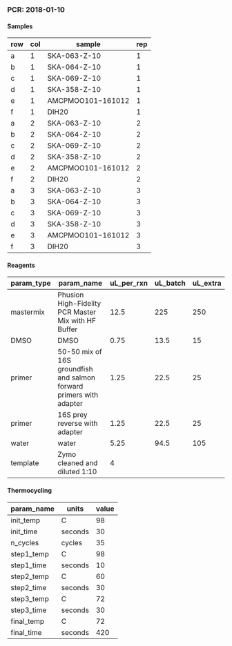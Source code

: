 ### PCR: 2018-01-10


#### Samples
| row | col | sample            | rep | 
|-----|-----|-------------------|-----| 
| a   | 1   | SKA-063-Z-10      | 1   | 
| b   | 1   | SKA-064-Z-10      | 1   | 
| c   | 1   | SKA-069-Z-10      | 1   | 
| d   | 1   | SKA-358-Z-10      | 1   | 
| e   | 1   | AMCPMOO101−161012 | 1   | 
| f   | 1   | DIH20             | 1   | 
| a   | 2   | SKA-063-Z-10      | 2   | 
| b   | 2   | SKA-064-Z-10      | 2   | 
| c   | 2   | SKA-069-Z-10      | 2   | 
| d   | 2   | SKA-358-Z-10      | 2   | 
| e   | 2   | AMCPMOO101−161012 | 2   | 
| f   | 2   | DIH20             | 2   | 
| a   | 3   | SKA-063-Z-10      | 3   | 
| b   | 3   | SKA-064-Z-10      | 3   | 
| c   | 3   | SKA-069-Z-10      | 3   | 
| d   | 3   | SKA-358-Z-10      | 3   | 
| e   | 3   | AMCPMOO101−161012 | 3   | 
| f   | 3   | DIH20             | 3   | 



#### Reagents

| param_type | param_name                                                          | uL_per_rxn | uL_batch | uL_extra | 
|------------|---------------------------------------------------------------------|------------|----------|----------| 
| mastermix  | Phusion High-Fidelity PCR Master Mix with HF Buffer                 | 12.5       | 225      | 250      | 
| DMSO       | DMSO                                                                | 0.75       | 13.5     | 15       | 
| primer     | 50-50 mix of 16S groundfish and salmon forward primers with adapter | 1.25       | 22.5     | 25       | 
| primer     | 16S prey reverse with adapter                                       | 1.25       | 22.5     | 25       | 
| water      | water                                                               | 5.25       | 94.5     | 105      | 
| template   | Zymo cleaned and diluted 1:10                                       | 4          |          |          | 


#### Thermocycling

| param_name | units   | value | 
|------------|---------|-------| 
| init_temp  | C       | 98    | 
| init_time  | seconds | 30    | 
| n_cycles   | cycles  | 35    | 
| step1_temp | C       | 98    | 
| step1_time | seconds | 10    | 
| step2_temp | C       | 60    | 
| step2_time | seconds | 30    | 
| step3_temp | C       | 72    | 
| step3_time | seconds | 30    | 
| final_temp | C       | 72    | 
| final_time | seconds | 420   | 
